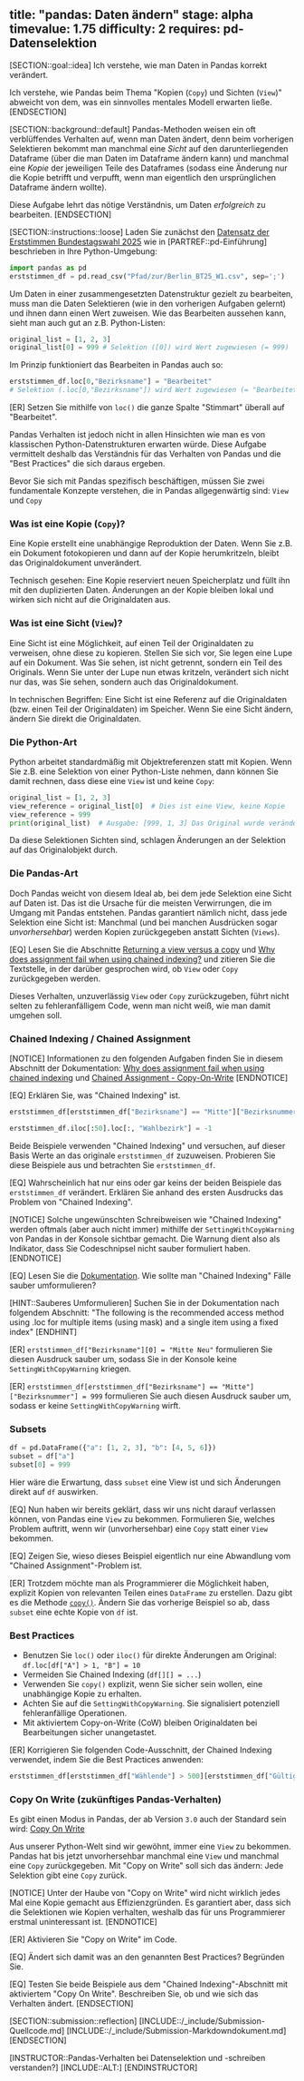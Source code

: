 title: "pandas: Daten ändern"
stage: alpha
timevalue: 1.75
difficulty: 2
requires: pd-Datenselektion
---

[SECTION::goal::idea]
Ich verstehe, wie man Daten in Pandas korrekt verändert.

Ich verstehe, wie Pandas beim Thema "Kopien (`Copy`) und Sichten (`View`)" abweicht
von dem, was ein sinnvolles mentales Modell erwarten ließe.
[ENDSECTION]


[SECTION::background::default]
Pandas-Methoden weisen ein oft verblüffendes Verhalten auf, wenn man Daten ändert,
denn beim vorherigen Selektieren bekommt man manchmal eine _Sicht_ auf den darunterliegenden
Dataframe (über die man Daten im Dataframe ändern kann) und manchmal 
eine _Kopie_ der jeweiligen Teile des Dataframes (sodass eine Änderung nur die Kopie
betrifft und verpufft, wenn man eigentlich den ursprünglichen Dataframe ändern wollte).

Diese Aufgabe lehrt das nötige Verständnis, um Daten _erfolgreich_ zu bearbeiten.
[ENDSECTION]


[SECTION::instructions::loose]
Laden Sie zunächst den 
[Datensatz der Erststimmen Bundestagswahl 2025](https://www.govdata.de/suche/daten/bundestagswahl-2025-in-berlin-nach-wahlbezirken-endgultiges-ergebnis)
wie in
[PARTREF::pd-Einführung] beschrieben in Ihre Python-Umgebung:
```python
import pandas as pd
erststimmen_df = pd.read_csv("Pfad/zur/Berlin_BT25_W1.csv", sep=';')
```

Um Daten in einer zusammengesetzten Datenstruktur gezielt zu bearbeiten, muss man die Daten
Selektieren (wie in den vorherigen Aufgaben gelernt) und ihnen dann einen Wert zuweisen.
Wie das Bearbeiten aussehen kann, sieht man auch gut an z.B. Python-Listen:
```python
original_list = [1, 2, 3]
original_list[0] = 999 # Selektion ([0]) wird Wert zugewiesen (= 999)
```

Im Prinzip funktioniert das Bearbeiten in Pandas auch so:
```python
erststimmen_df.loc[0,"Bezirksname"] = "Bearbeitet"  
# Selektion (.loc[0,"Bezirksname"]) wird Wert zugewiesen (= "Bearbeitet")
```

[ER] Setzen Sie mithilfe von `loc()` die ganze Spalte "Stimmart" überall auf "Bearbeitet".

Pandas Verhalten ist jedoch nicht in allen Hinsichten wie man es von klassischen
Python-Datenstrukturen erwarten würde.
Diese Aufgabe vermittelt deshalb das Verständnis für das Verhalten von Pandas und die "Best
Practices" die sich daraus ergeben.

Bevor Sie sich mit Pandas spezifisch beschäftigen, müssen Sie zwei fundamentale Konzepte verstehen,
die in Pandas allgegenwärtig sind: `View` und `Copy`

### Was ist eine Kopie (`Copy`)?

Eine Kopie erstellt eine unabhängige Reproduktion der Daten.
Wenn Sie z.B. ein Dokument fotokopieren und dann auf der Kopie herumkritzeln, bleibt das
Originaldokument unverändert.

Technisch gesehen: 
Eine Kopie reserviert neuen Speicherplatz und füllt ihn mit den duplizierten Daten. 
Änderungen an der Kopie bleiben lokal und wirken sich nicht auf die Originaldaten aus.

### Was ist eine Sicht (`View`)?

Eine Sicht ist eine Möglichkeit, auf einen Teil der Originaldaten zu verweisen, ohne diese zu kopieren.
Stellen Sie sich vor, Sie legen eine Lupe auf ein Dokument.
Was Sie sehen, ist nicht getrennt, sondern ein Teil des Originals.
Wenn Sie unter der Lupe nun etwas kritzeln, verändert sich nicht nur das, was Sie sehen, sondern
auch das Originaldokument.

In technischen Begriffen:
Eine Sicht ist eine Referenz auf die Originaldaten (bzw. einen Teil der Originaldaten) im Speicher. 
Wenn Sie eine Sicht ändern, ändern Sie direkt die Originaldaten.

### Die Python-Art

Python arbeitet standardmäßig mit Objektreferenzen statt mit Kopien.
Wenn Sie z.B. eine Selektion von einer Python-Liste nehmen, dann können Sie damit rechnen, dass
diese eine `View` ist und keine `Copy`:
```python
original_list = [1, 2, 3]
view_reference = original_list[0]  # Dies ist eine View, keine Kopie
view_reference = 999
print(original_list)  # Ausgabe: [999, 1, 3] Das Original wurde verändert!
```

Da diese Selektionen Sichten sind, schlagen Änderungen an der Selektion auf das Originalobjekt
durch.

### Die Pandas-Art

Doch Pandas weicht von diesem Ideal ab, bei dem jede Selektion eine Sicht auf Daten ist.
Das ist die Ursache für die meisten Verwirrungen, die im Umgang mit Pandas entstehen.
Pandas garantiert nämlich nicht, dass jede Selektion eine Sicht ist:
Manchmal (und bei manchen Ausdrücken sogar _unvorhersehbar_) werden Kopien zurückgegeben 
anstatt Sichten (`Views`).

[EQ] Lesen Sie die Abschnitte 
[Returning a view versus a copy](https://pandas.pydata.org/docs/user_guide/indexing.html#returning-a-view-versus-a-copy) 
und 
[Why does assignment fail when using chained indexing?](https://pandas.pydata.org/docs/user_guide/indexing.html#why-does-assignment-fail-when-using-chained-indexing)
und zitieren Sie die Textstelle, in der darüber gesprochen wird, ob `View` oder `Copy` zurückgegeben
werden.

Dieses Verhalten, unzuverlässig `View` oder `Copy` zurückzugeben, führt nicht selten zu
fehleranfälligem Code, wenn man nicht weiß, wie man damit umgehen soll.

### Chained Indexing / Chained Assignment

[NOTICE]
Informationen zu den folgenden Aufgaben finden Sie in diesem Abschnitt der Dokumentation:
[Why does assignment fail when using chained indexing](https://pandas.pydata.org/docs/user_guide/indexing.html#why-does-assignment-fail-when-using-chained-indexing)
und 
[Chained Assignment - Copy-On-Write](https://pandas.pydata.org/docs/user_guide/copy_on_write.html#chained-assignment)
[ENDNOTICE]

[EQ] Erklären Sie, was "Chained Indexing" ist.

```python
erststimmen_df[erststimmen_df["Bezirksname"] == "Mitte"]["Bezirksnummer"] = -1

erststimmen_df.iloc[:50].loc[:, "Wahlbezirk"] = -1
```

Beide Beispiele verwenden "Chained Indexing" und versuchen, auf dieser Basis Werte an das 
originale `erststimmen_df` zuzuweisen.
Probieren Sie diese Beispiele aus und betrachten Sie `erststimmen_df`.

[EQ] Wahrscheinlich hat nur eins oder gar keins der beiden Beispiele das `erststimmen_df`
verändert.
Erklären Sie anhand des ersten Ausdrucks das Problem von "Chained Indexing".

[NOTICE]
Solche ungewünschten Schreibweisen wie "Chained Indexing" werden oftmals (aber auch nicht immer)
mithilfe der `SettingWithCoypWarning` von Pandas in der Konsole sichtbar gemacht.
Die Warnung dient also als Indikator, dass Sie Codeschnipsel nicht sauber formuliert haben.
[ENDNOTICE]

[EQ] Lesen Sie die
[Dokumentation](https://pandas.pydata.org/docs/user_guide/indexing.html#evaluation-order-matters).
Wie sollte man "Chained Indexing" Fälle sauber umformulieren?

[HINT::Sauberes Umformulieren]
Suchen Sie in der Dokumentation nach folgendem Abschnitt:
"The following is the recommended access method using .loc for multiple items (using mask) and a single item using a fixed index"
[ENDHINT]

[ER] `erststimmen_df["Bezirksname"][0] = "Mitte Neu"` formulieren Sie diesen Ausdruck sauber um,
sodass Sie in der Konsole keine `SettingWithCopyWarning` kriegen.

[ER] `erststimmen_df[erststimmen_df["Bezirksname"] == "Mitte"]["Bezirksnummer"] = 999` formulieren
Sie auch diesen Ausdruck sauber um, sodass er keine `SettingWithCopyWarning` wirft.

### Subsets

```python
df = pd.DataFrame({"a": [1, 2, 3], "b": [4, 5, 6]})
subset = df["a"]
subset[0] = 999
```
Hier wäre die Erwartung, dass `subset` eine View ist und sich Änderungen direkt auf `df` auswirken. 

[EQ] Nun haben wir bereits geklärt, dass wir uns nicht darauf verlassen können, von Pandas eine
`View` zu bekommen.
Formulieren Sie, welches Problem auftritt, wenn wir (unvorhersehbar) eine `Copy` statt einer `View`
bekommen.

[EQ] Zeigen Sie, wieso dieses Beispiel eigentlich nur eine Abwandlung vom 
"Chained Assignment"-Problem ist.

[ER] Trotzdem möchte man als Programmierer die Möglichkeit haben, explizit Kopien von
relevanten Teilen eines `DataFrame` zu erstellen.
Dazu gibt es die Methode
[`copy()`](https://pandas.pydata.org/docs/reference/api/pandas.DataFrame.copy.html#pandas.DataFrame.copy).
Ändern Sie das vorherige Beispiel so ab, dass `subset` eine echte Kopie von `df` ist.

### Best Practices

- Benutzen Sie `loc()` oder `iloc()` für direkte Änderungen am Original:
  `df.loc[df["A"] > 1, "B"] = 10`
- Vermeiden Sie Chained Indexing (`df[][] = ...`)
- Verwenden Sie `copy()` explizit, wenn Sie sicher sein wollen, eine unabhängige Kopie zu erhalten.
- Achten Sie auf die `SettingWithCopyWarning`. 
  Sie signalisiert potenziell fehleranfällige Operationen.
- Mit aktiviertem Copy-on-Write (CoW) bleiben Originaldaten bei Bearbeitungen sicher unangetastet.

[ER] Korrigieren Sie folgenden Code-Ausschnitt, der Chained Indexing verwendet, 
indem Sie die Best Practices anwenden:

```python
erststimmen_df[erststimmen_df["Wählende"] > 500][erststimmen_df["Gültige Stimmen"] > 400]["SPD"] = -999
```

### Copy On Write (zukünftiges Pandas-Verhalten)

Es gibt einen Modus in Pandas, der ab Version `3.0` auch der Standard sein wird:
[Copy On Write](https://pandas.pydata.org/docs/development/copy_on_write.html)

Aus unserer Python-Welt sind wir gewöhnt, immer eine `View` zu bekommen.
Pandas hat bis jetzt unvorhersehbar manchmal eine `View` und manchmal eine `Copy` zurückgegeben.
Mit "Copy on Write" soll sich das ändern: Jede Selektion gibt eine `Copy` zurück.

[NOTICE]
Unter der Haube von "Copy on Write" wird nicht wirklich jedes Mal eine Kopie gemacht aus 
Effizienzgründen.
Es garantiert aber, dass sich die Selektionen wie Kopien verhalten, weshalb das für uns
Programmierer erstmal uninteressant ist.
[ENDNOTICE]

[ER] Aktivieren Sie "Copy on Write" im Code.

[EQ] Ändert sich damit was an den genannten Best Practices?
Begründen Sie.

[EQ] Testen Sie beide Beispiele aus dem "Chained Indexing"-Abschnitt mit aktiviertem "Copy On Write".
Beschreiben Sie, ob und wie sich das Verhalten ändert.
[ENDSECTION]


[SECTION::submission::reflection]
[INCLUDE::/_include/Submission-Quellcode.md]
[INCLUDE::/_include/Submission-Markdowndokument.md]
[ENDSECTION]


[INSTRUCTOR::Pandas-Verhalten bei Datenselektion und -schreiben verstanden?]
[INCLUDE::ALT:]
[ENDINSTRUCTOR]